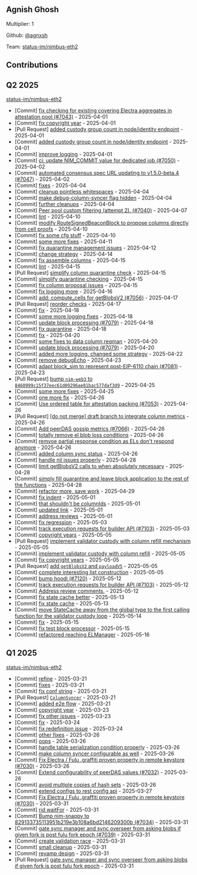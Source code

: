 ## Agnish Ghosh
Multiplier: 1

Github: [@agnxsh](https://github.com/agnxsh)

Team: [status-im/nimbus-eth2](https://github.com/status-im/nimbus-eth2/pulls?q=author%3Aagnxsh)

## Contributions

## Q2 2025


[status-im/nimbus-eth2](https://github.com/status-im/nimbus-eth2)
* [Commit] [fix checking for existing covering Electra aggregates in attestation pool (#7043)](https://github.com/status-im/nimbus-eth2/commit/773de54f5b0345cb08f9bd9689088e02945588b9) - 2025-04-01
* [Commit] [fix copyright year](https://github.com/status-im/nimbus-eth2/commit/211a6bca2721f4c577f0d413faa16ebbe94edad4) - 2025-04-01
* [Pull Request] [added custody group count in node/identity endpoint](https://github.com/status-im/nimbus-eth2/pull/7046) - 2025-04-01
* [Commit] [added custody group count in node/identity endpoint](https://github.com/status-im/nimbus-eth2/commit/b712421b5241d1b3b7b9a7dda0897741a51601d8) - 2025-04-01
* [Commit] [improve logging](https://github.com/status-im/nimbus-eth2/commit/876ef3de406017bd708407f3adfc6f2954315b21) - 2025-04-01
* [Commit] [ci: update NIM_COMMIT value for dedicated job (#7050)](https://github.com/status-im/nimbus-eth2/commit/531a7c2038869641dc0114f0a19b4f15bf96b171) - 2025-04-02
* [Commit] [automated consensus spec URL updating to v1.5.0-beta.4 (#7047)](https://github.com/status-im/nimbus-eth2/commit/7f4bc8c84a19ebb73424ee328bea258a93415e01) - 2025-04-02
* [Commit] [fixes](https://github.com/status-im/nimbus-eth2/commit/9e5e20c2450873e4fbcd21f639b763574c73c517) - 2025-04-04
* [Commit] [cleanup pointless whitespaces](https://github.com/status-im/nimbus-eth2/commit/e7b6c53871ae97a240eda6f5deb0c149d31b198e) - 2025-04-04
* [Commit] [make debug-column-syncer flag hidden](https://github.com/status-im/nimbus-eth2/commit/250aff0abd9ef75e97799eb142f0283641dc4157) - 2025-04-04
* [Commit] [further cleanups](https://github.com/status-im/nimbus-eth2/commit/392c8ce24c4b273c16e86e185781e90ae2875a87) - 2025-04-04
* [Commit] [Peer pool custom filtering (attempt 2). (#7040)](https://github.com/status-im/nimbus-eth2/commit/88725c7690f3ffdd00793beeed8345be44c4e216) - 2025-04-07
* [Commit] [lint](https://github.com/status-im/nimbus-eth2/commit/27fec2661af56f94f86797a6e356537a50edc99f) - 2025-04-10
* [Commit] [modify RouteSignedBeaconBlock to propose columns directly from cell proofs](https://github.com/status-im/nimbus-eth2/commit/fe041073446f418549a5c4598303a8bc0efe6a34) - 2025-04-10
* [Commit] [fix some cfg stuff](https://github.com/status-im/nimbus-eth2/commit/1f05a6678e0f131d4cc6af1f1b23260f4d636e9b) - 2025-04-10
* [Commit] [some more fixes](https://github.com/status-im/nimbus-eth2/commit/339866e993bd49d2e04ccabb57d2b474ac7d0ced) - 2025-04-11
* [Commit] [fix quarantine management issues](https://github.com/status-im/nimbus-eth2/commit/9d4e31b02d7accbc3900ba20ccea872c3ff19383) - 2025-04-12
* [Commit] [change strategy](https://github.com/status-im/nimbus-eth2/commit/603be0dd85ac0945dc1cbb17fed1eed39636990e) - 2025-04-14
* [Commit] [fix assemble columns](https://github.com/status-im/nimbus-eth2/commit/c27aa9934a62db47631d2609ba4e56b2b8d8f2ea) - 2025-04-15
* [Commit] [lint](https://github.com/status-im/nimbus-eth2/commit/0eb5b83492ebd7e8b2f53c0e4b113b323f444f5a) - 2025-04-15
* [Pull Request] [simplify column quarantine check](https://github.com/status-im/nimbus-eth2/pull/7076) - 2025-04-15
* [Commit] [simplify quarantine checking](https://github.com/status-im/nimbus-eth2/commit/25c64c9c4d0628b0c59e4d1e49936725a9f5c9a1) - 2025-04-15
* [Commit] [fix column proposal issues](https://github.com/status-im/nimbus-eth2/commit/525dd9006ffeb442c80a2296ce425b797ed2ca65) - 2025-04-15
* [Commit] [fix logging more](https://github.com/status-im/nimbus-eth2/commit/48936b1fd8da15c36f0cbf05aaad6e2a10095452) - 2025-04-16
* [Commit] [add: compute_cells for getBlobsV2 (#7056)](https://github.com/status-im/nimbus-eth2/commit/c63974b6d49bf550c193d2bf583a3fa5552522ed) - 2025-04-17
* [Pull Request] [reorder checks](https://github.com/status-im/nimbus-eth2/pull/7078) - 2025-04-17
* [Commit] [fix](https://github.com/status-im/nimbus-eth2/commit/5bde140c5bae8e1e3f64cfecaec3eedc653ab4bb) - 2025-04-18
* [Commit] [some more logging fixes](https://github.com/status-im/nimbus-eth2/commit/baae6527e17639ac94bd78dd37d690808320b9fd) - 2025-04-18
* [Commit] [update block processing (#7079)](https://github.com/status-im/nimbus-eth2/commit/8fc196ee7f55a215eb7abf521b712af428a3ac3b) - 2025-04-18
* [Commit] [fix quarantine](https://github.com/status-im/nimbus-eth2/commit/47820de0b095536a8195d059f5c1d58b3d6ddc32) - 2025-04-18
* [Commit] [fix](https://github.com/status-im/nimbus-eth2/commit/4a69a2b349af9f1fd44cf193eed9dc613fcc1286) - 2025-04-20
* [Commit] [some fixes to data column reqman](https://github.com/status-im/nimbus-eth2/commit/083ed100bab70e07331f0c3e9692b1b5d3eed412) - 2025-04-20
* [Commit] [update block processing (#7079)](https://github.com/status-im/nimbus-eth2/commit/8fc196ee7f55a215eb7abf521b712af428a3ac3b) - 2025-04-20
* [Commit] [added more logging, changed some strategy](https://github.com/status-im/nimbus-eth2/commit/61bd6a52eb5617e16767b6c42168e8d4630317dd) - 2025-04-22
* [Commit] [remove debugEcho](https://github.com/status-im/nimbus-eth2/commit/0304b53e009c34aa039363072abff514cd5e3fe7) - 2025-04-23
* [Commit] [adapt block_sim to represent post-EIP-6110 chain (#7081)](https://github.com/status-im/nimbus-eth2/commit/8e33582edb38f1839d146bdb70da1b229b55aedb) - 2025-04-23
* [Pull Request] [bump `nim-web3` to `8460999c15f37eec61d09296ae81bac577daf3d9`](https://github.com/status-im/nimbus-eth2/pull/7106) - 2025-04-25
* [Commit] [some more fixes](https://github.com/status-im/nimbus-eth2/commit/c6bbb56ef42dc398c35d8a3f44e868033f661a92) - 2025-04-25
* [Commit] [one more fix](https://github.com/status-im/nimbus-eth2/commit/e55b6e06ad04201c3442c76993bd37193bce3f62) - 2025-04-26
* [Commit] [Use ordered table for attestation packing (#7053)](https://github.com/status-im/nimbus-eth2/commit/a73abb41fa58eb9d9f9886a14d9afb1d12526b3e) - 2025-04-26
* [Pull Request] [[do not merge] draft branch to integrate column metrics](https://github.com/status-im/nimbus-eth2/pull/7110) - 2025-04-26
* [Commit] [Add peerDAS gossip metrics (#7066)](https://github.com/status-im/nimbus-eth2/commit/6de64f431db0c48abc06bf821310352a89429f7a) - 2025-04-26
* [Commit] [totally remove el blob loss conditions](https://github.com/status-im/nimbus-eth2/commit/3db9f2f77c06191292ceaad617e3bc2620b89442) - 2025-04-26
* [Commit] [remvoe partial response condition as ELs don't respond anymore](https://github.com/status-im/nimbus-eth2/commit/b022e3e79bdd579eae2acd58e9aee3142c31f3f7) - 2025-04-26
* [Commit] [added column sync status](https://github.com/status-im/nimbus-eth2/commit/3404fae1c67136891975575d62249e33bb32f615) - 2025-04-26
* [Commit] [handle nil issues properly](https://github.com/status-im/nimbus-eth2/commit/3a473f0ecf9355642dba318fe0143bb00dadff9f) - 2025-04-28
* [Commit] [limit getBlobsV2 calls to when absolutely necessary](https://github.com/status-im/nimbus-eth2/commit/6c8b9b12790aa6bb615c9438ce686689d82b97b9) - 2025-04-28
* [Commit] [simply fill quarantine and leave block application to the rest of the functions](https://github.com/status-im/nimbus-eth2/commit/b935e0ff036e7dbf0dd30e52c3caa02a24fd6540) - 2025-04-28
* [Commit] [refactor more, save work](https://github.com/status-im/nimbus-eth2/commit/53b5e6a4790f5a79550b6e2740e21de8dcae74e2) - 2025-04-29
* [Commit] [fix indent](https://github.com/status-im/nimbus-eth2/commit/4feb2bfde1252af5ea32cc8633b3092c1c9954fb) - 2025-05-01
* [Commit] [that shouldn't be columnIds](https://github.com/status-im/nimbus-eth2/commit/f490c893ea4a54c87f5ac5fad0628b45f491f00c) - 2025-05-01
* [Commit] [updated link](https://github.com/status-im/nimbus-eth2/commit/95c3d67f16b2c0d059bb43264d6f7cbd1386d21f) - 2025-05-01
* [Commit] [address reviews](https://github.com/status-im/nimbus-eth2/commit/3848e271257a4fac9ed8d94446de0bf4d72a8a59) - 2025-05-01
* [Commit] [fix regression](https://github.com/status-im/nimbus-eth2/commit/6d759d3608fd98dc7f0010b23a386b961794dbed) - 2025-05-03
* [Commit] [track execution requests for builder API (#7103)](https://github.com/status-im/nimbus-eth2/commit/ab82386b3b2ee25e60ded3fdce934a7ef928528d) - 2025-05-03
* [Commit] [copyright years](https://github.com/status-im/nimbus-eth2/commit/d59af67fb15889d058ae94bf4c17a25bcd1d1ef4) - 2025-05-05
* [Pull Request] [implement validator custody with column refill mechanism](https://github.com/status-im/nimbus-eth2/pull/7127) - 2025-05-05
* [Commit] [implement validator custody with column refill](https://github.com/status-im/nimbus-eth2/commit/7244d4b99032c99a9f71e574b66f2843dcadd0d4) - 2025-05-05
* [Commit] [fix copyright years](https://github.com/status-im/nimbus-eth2/commit/8adb69cb931a14f09ee27d08ccdea194137639cb) - 2025-05-05
* [Pull Request] [add `getBlobsV2` and `payloadV5`](https://github.com/status-im/nimbus-eth2/pull/7123) - 2025-05-05
* [Commit] [complete interesting list construction](https://github.com/status-im/nimbus-eth2/commit/bb889184e1c007d11ef95223289680a4f2500fd6) - 2025-05-05
* [Commit] [bump hoodi (#7120)](https://github.com/status-im/nimbus-eth2/commit/c94e4ddb1cad6596af471d2a26c3e8f3cef8bf34) - 2025-05-12
* [Commit] [track execution requests for builder API (#7103)](https://github.com/status-im/nimbus-eth2/commit/ab82386b3b2ee25e60ded3fdce934a7ef928528d) - 2025-05-12
* [Commit] [Address review comments.](https://github.com/status-im/nimbus-eth2/commit/3dc502b7940014e9ef1a44a5017483cf1e79f75c) - 2025-05-12
* [Commit] [fix state cache better](https://github.com/status-im/nimbus-eth2/commit/5097f6fba0261d54f399ddf953b40243011da3b0) - 2025-05-13
* [Commit] [fix state cache](https://github.com/status-im/nimbus-eth2/commit/100e9c786f75736818a89cb3c666c8711c88f3b0) - 2025-05-13
* [Commit] [move StateCache away from the global type to the first calling function for the validator custody loop](https://github.com/status-im/nimbus-eth2/commit/ae8ed8896395948b63566efb4621dc0a86b65029) - 2025-05-14
* [Commit] [fix](https://github.com/status-im/nimbus-eth2/commit/a12b97dadad8629f7f7af55b779268e320f7a82a) - 2025-05-15
* [Commit] [fix test block processor](https://github.com/status-im/nimbus-eth2/commit/196213105c9e841146deeeb7646795c2692fbb5e) - 2025-05-15
* [Commit] [refactored reaching ELManager](https://github.com/status-im/nimbus-eth2/commit/f4ce1880e01fb8c4757860e6a49055203c6fa1aa) - 2025-05-16
## Q1 2025

[status-im/nimbus-eth2](https://github.com/status-im/nimbus-eth2)
* [Commit] [refine](https://github.com/status-im/nimbus-eth2/commit/459bc053eccddcfd8fe0f0654a32fd784919c897) - 2025-03-21
* [Commit] [fixes](https://github.com/status-im/nimbus-eth2/commit/b2d56ba04afb6229b67e44cde82fd7234c9ce1d6) - 2025-03-21
* [Commit] [fix conf string](https://github.com/status-im/nimbus-eth2/commit/1dd75a66f545b4f9f4eafbbfcadc41a0605cb1be) - 2025-03-21
* [Pull Request] [`ColumnSyncer`](https://github.com/status-im/nimbus-eth2/pull/7029) - 2025-03-21
* [Commit] [added e2e flow](https://github.com/status-im/nimbus-eth2/commit/e039f4fbbd9a605fbc151e88017c6f6c33cca6b2) - 2025-03-21
* [Commit] [copyright year](https://github.com/status-im/nimbus-eth2/commit/3eb1be81eb99f62ce71052a0fe9239e6d5eb83f7) - 2025-03-23
* [Commit] [fix other issues](https://github.com/status-im/nimbus-eth2/commit/18d5fe2e37b44571c44c97122cba92bfb2f4b549) - 2025-03-23
* [Commit] [fix](https://github.com/status-im/nimbus-eth2/commit/7a4060a2ce1ea4cf25f65ac1181fc46f1a177d1f) - 2025-03-24
* [Commit] [fix redefinition issue](https://github.com/status-im/nimbus-eth2/commit/19094c3949d60004e9c45d0d8bddf25ae5d4a808) - 2025-03-24
* [Commit] [other fixes](https://github.com/status-im/nimbus-eth2/commit/54be3f86c36a01215a002ec46275779a1958b8a1) - 2025-03-26
* [Commit] [oops](https://github.com/status-im/nimbus-eth2/commit/89b9ebd7150cd1f4ed1b07ef111d6575ad3af787) - 2025-03-26
* [Commit] [handle table serialization condition properly](https://github.com/status-im/nimbus-eth2/commit/1b5f56cc277f64e493ac84586ce9c87e4cb5d716) - 2025-03-26
* [Commit] [make column syncer configurable as well](https://github.com/status-im/nimbus-eth2/commit/9325409a7a5d74c9a1e6e957f5645a081f14647f) - 2025-03-26
* [Commit] [Fix Electra / Fulu .graffiti proven property in remote keystore (#7030)](https://github.com/status-im/nimbus-eth2/commit/fb86da670b7045dcc0be0892fb10e11e1e4a0919) - 2025-03-26
* [Commit] [Extend configurability of peerDAS values (#7032)](https://github.com/status-im/nimbus-eth2/commit/a65c76d2b85dab76d21d5dc2d5e268fdadd24b06) - 2025-03-26
* [Commit] [avoid multiple copies of hash sets](https://github.com/status-im/nimbus-eth2/commit/ffa97a736c9472f340de34b5b9570eb17e7fd180) - 2025-03-26
* [Commit] [extend configs to rest config api](https://github.com/status-im/nimbus-eth2/commit/6f345dce0b9077b1330b4863fcd231778ffcf297) - 2025-03-27
* [Commit] [Fix Electra / Fulu .graffiti proven property in remote keystore (#7030)](https://github.com/status-im/nimbus-eth2/commit/fb86da670b7045dcc0be0892fb10e11e1e4a0919) - 2025-03-31
* [Commit] [rid waitFor](https://github.com/status-im/nimbus-eth2/commit/36c848b217a2ce770858633a26ad8cf68fba6849) - 2025-03-31
* [Commit] [Bump nim-snappy to 829133735113951b219e3b108a6bd2146209300b (#7034)](https://github.com/status-im/nimbus-eth2/commit/1b8ce0167890a68551ae11497c50df5f2b1d59ce) - 2025-03-31
* [Commit] [gate sync manager and sync overseer from asking blobs if given fork is post fulu fork epoch (#7039)](https://github.com/status-im/nimbus-eth2/commit/f1e6eeb503ac0f6de70ef662fd8027ecae5a2f4b) - 2025-03-31
* [Commit] [create validation race](https://github.com/status-im/nimbus-eth2/commit/4a9bf1548682d476ce244a98ccc455f190f80558) - 2025-03-31
* [Commit] [small cleanup](https://github.com/status-im/nimbus-eth2/commit/407a8619fa34d48fcddc62934ab0c6ae128efd38) - 2025-03-31
* [Commit] [revamp design](https://github.com/status-im/nimbus-eth2/commit/9ac078836450a5e2f41344dd84267302a0167962) - 2025-03-31
* [Pull Request] [gate sync manager and sync overseer from asking blobs if given fork is post fulu fork epoch](https://github.com/status-im/nimbus-eth2/pull/7039) - 2025-03-31
